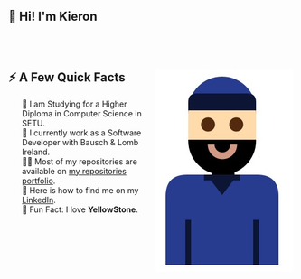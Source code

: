 ## 👋 Hi! I'm Kieron 
</br>
</br>
<div>  
  <img width="245px" align="right" src="https://github.com/ki321g/ki321g/blob/main/imgs/me.jpg" />
  <h2>⚡️ A Few Quick Facts</h2>
  <ul style="list-style: none;">
    <li>🧐 I am Studying for a Higher Diploma in Computer Science in SETU.</li>
    <li>💼 I currently work as a Software Developer with Bausch & Lomb Ireland.</li>
    <li>👨‍💻 Most of my repositories are available on <a href="https://github.com/ki321g?tab=repositories">my repositories portfolio</a>.</li>
    <li>📝 Here is how to find me on my <a href="https://www.linkedin.com/in/kierongarvey/">LinkedIn</a>.</li>
    <li>🎉 Fun Fact: I love <B>YellowStone</B>.</li>
  </ul>
</div>
</br>
</br>
